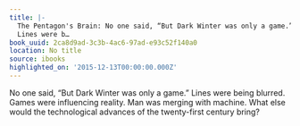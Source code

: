 ```yaml
---
title: |-
  The Pentagon's Brain: No one said, “But Dark Winter was only a game.”
  Lines were b…
book_uuid: 2ca8d9ad-3c3b-4ac6-97ad-e93c52f140a0
location: No title
source: ibooks
highlighted_on: '2015-12-13T00:00:00.000Z'
---
```


No one said, “But Dark Winter was only a game.”
Lines were being blurred. Games were influencing reality. Man was merging with machine. What else would the technological advances of the twenty-first century bring?